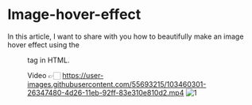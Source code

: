 # Image-hover-effect
In this article, I want to share with you how to beautifully make an image hover effect using the <figure> tag in HTML.

Video 👉🏻
https://user-images.githubusercontent.com/55693215/103460301-26347480-4d26-11eb-92ff-83e310e810d2.mp4
![1](https://user-images.githubusercontent.com/55693215/103460317-42d0ac80-4d26-11eb-802d-12a7f4be6cbc.png)



